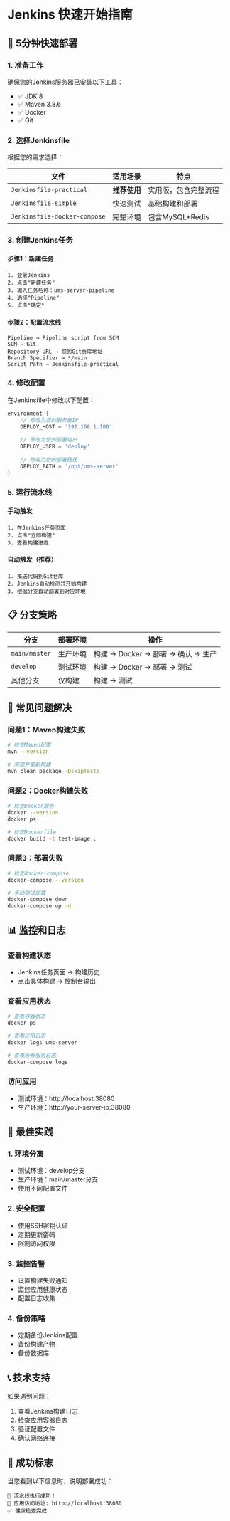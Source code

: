 # Jenkins 快速开始指南

## 🚀 5分钟快速部署

### 1. 准备工作

确保您的Jenkins服务器已安装以下工具：
- ✅ JDK 8
- ✅ Maven 3.8.6
- ✅ Docker
- ✅ Git

### 2. 选择Jenkinsfile

根据您的需求选择：

| 文件 | 适用场景 | 特点 |
|------|----------|------|
| `Jenkinsfile-practical` | **推荐使用** | 实用版，包含完整流程 |
| `Jenkinsfile-simple` | 快速测试 | 基础构建和部署 |
| `Jenkinsfile-docker-compose` | 完整环境 | 包含MySQL+Redis |

### 3. 创建Jenkins任务

#### 步骤1：新建任务
```
1. 登录Jenkins
2. 点击"新建任务"
3. 输入任务名称：ums-server-pipeline
4. 选择"Pipeline"
5. 点击"确定"
```

#### 步骤2：配置流水线
```
Pipeline → Pipeline script from SCM
SCM → Git
Repository URL → 您的Git仓库地址
Branch Specifier → */main
Script Path → Jenkinsfile-practical
```

### 4. 修改配置

在Jenkinsfile中修改以下配置：

```groovy
environment {
    // 修改为您的服务器IP
    DEPLOY_HOST = '192.168.1.100'
    
    // 修改为您的部署用户
    DEPLOY_USER = 'deploy'
    
    // 修改为您的部署路径
    DEPLOY_PATH = '/opt/ums-server'
}
```

### 5. 运行流水线

#### 手动触发
```
1. 在Jenkins任务页面
2. 点击"立即构建"
3. 查看构建进度
```

#### 自动触发（推荐）
```
1. 推送代码到Git仓库
2. Jenkins自动检测并开始构建
3. 根据分支自动部署到对应环境
```

## 📋 分支策略

| 分支 | 部署环境 | 操作 |
|------|----------|------|
| `main/master` | 生产环境 | 构建 → Docker → 部署 → 确认 → 生产 |
| `develop` | 测试环境 | 构建 → Docker → 部署 → 测试 |
| 其他分支 | 仅构建 | 构建 → 测试 |

## 🔧 常见问题解决

### 问题1：Maven构建失败
```bash
# 检查Maven配置
mvn --version

# 清理并重新构建
mvn clean package -DskipTests
```

### 问题2：Docker构建失败
```bash
# 检查Docker服务
docker --version
docker ps

# 检查Dockerfile
docker build -t test-image .
```

### 问题3：部署失败
```bash
# 检查docker-compose
docker-compose --version

# 手动测试部署
docker-compose down
docker-compose up -d
```

## 📊 监控和日志

### 查看构建状态
- Jenkins任务页面 → 构建历史
- 点击具体构建 → 控制台输出

### 查看应用状态
```bash
# 查看容器状态
docker ps

# 查看应用日志
docker logs ums-server

# 查看所有服务日志
docker-compose logs
```

### 访问应用
- 测试环境：http://localhost:38080
- 生产环境：http://your-server-ip:38080

## 🎯 最佳实践

### 1. 环境分离
- 测试环境：develop分支
- 生产环境：main/master分支
- 使用不同配置文件

### 2. 安全配置
- 使用SSH密钥认证
- 定期更新密码
- 限制访问权限

### 3. 监控告警
- 设置构建失败通知
- 监控应用健康状态
- 配置日志收集

### 4. 备份策略
- 定期备份Jenkins配置
- 备份构建产物
- 备份数据库

## 📞 技术支持

如果遇到问题：
1. 查看Jenkins构建日志
2. 检查应用容器日志
3. 验证配置文件
4. 确认网络连接

## 🎉 成功标志

当您看到以下信息时，说明部署成功：
```
🎉 流水线执行成功！
📱 应用访问地址: http://localhost:38080
✅ 健康检查完成
``` 